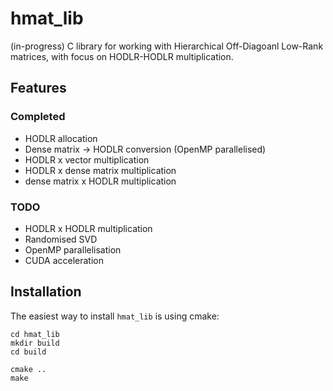 # hmat_lib

(in-progress) C library for working with Hierarchical Off-Diagoanl Low-Rank 
matrices, with focus on HODLR-HODLR multiplication.

## Features

### Completed

- HODLR allocation
- Dense matrix -> HODLR conversion (OpenMP parallelised)
- HODLR x vector multiplication
- HODLR x dense matrix multiplication
- dense matrix x HODLR multiplication

### TODO

- HODLR x HODLR multiplication
- Randomised SVD
- OpenMP parallelisation
- CUDA acceleration

## Installation

The easiest way to install `hmat_lib` is using cmake:

```
cd hmat_lib
mkdir build
cd build

cmake ..
make
```

